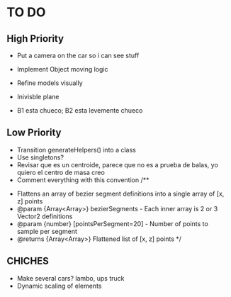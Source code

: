 # TO DO
## High Priority
- Put a camera on the car so i can see stuff
- Implement Object moving logic
- Refine models visually
- Inivisble plane

- B1 esta chueco; B2 esta levemente chueco

## Low Priority
- Transition generateHelpers() into a class
- Use singletons?
- Revisar que es un centroide, parece que no es a prueba de balas, yo quiero el centro de masa creo
- Comment everything with this convention
/**
 * Flattens an array of bezier segment definitions into a single array of [x, z] points
 * @param {Array<Array<string>>} bezierSegments - Each inner array is 2 or 3 Vector2 definitions
 * @param {number} [pointsPerSegment=20] - Number of points to sample per segment
 * @returns {Array<Array<number>>} Flattened list of [x, z] points
 */

## CHICHES
- Make several cars? lambo, ups truck
- Dynamic scaling of elements
